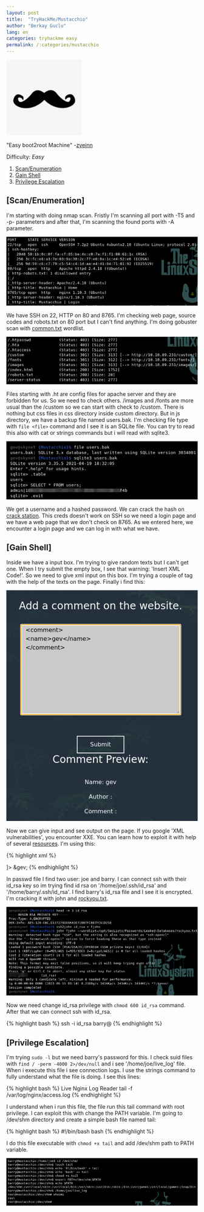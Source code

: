 ```yaml
---
layout: post
title:  "TryHackMe/Mustacchio"
author: "Berkay Guclu"
lang: en
categories: tryhackme easy
permalink: /:categories/mustacchio
---
```

[<img src="/assets/images/tryhackme/mustac.png" height=199>](https://tryhackme.com/room/mustacchio)

"Easy boot2root Machine" -[zyeinn](https://tryhackme.com/p/zyeinn)

Difficulty: *Easy*


1. [Scan/Enumeration](#scan/enumeration)
2. [Gain Shell](#gain-shell)
3. [Privilege Escalation](#privilege-escalation)


## [Scan/Enumeration]

I'm starting with doing nmap scan. Fristly I'm scanning all port with -T5 and -p- parameters and after that, I'm scanning the found ports with -A parameter.

![mustac-1](/assets/images/tryhackme/mustac-1.png)

We have SSH on 22, HTTP on 80 and 8765. I'm checking web page, source codes and robots.txt on 80 port but I can't find anything. I'm doing gobuster scan with [common.txt](https://github.com/danielmiessler/SecLists/blob/master/Discovery/Web-Content/common.txt) wordlist.

![mustac-2](/assets/images/tryhackme/mustac-2.png)

Files starting with .ht are config files for apache server and they are forbidden for us. So we need to check others. /images and /fonts are more usual than the /custom so we can start with check to /custom. There is nothing but css files in css directory inside custom directory. But in js directory, we have a backup file named users.bak. I'm checking file type with `file <file>` command and I see it is an SQLite file. You can try to read this also with cat or strings commands but i will read with sqlite3.

![mustac-3](/assets/images/tryhackme/mustac-3.png)

We get a username and a hashed password. We can crack the hash on [crack station](https://crackstation.net/). This creds doesn't work on SSH so we need a login page and we have a web page that we don't check on 8765. As we entered here, we encounter a login page and we can log in with what we have.

## [Gain Shell]

Inside we have a input box. I'm trying to give random texts but I can't get one. When I try submit the empty box, I see that warning: 'Insert XML Code!'. So we need to give xml input on this box. I'm trying a couple of tag with the help of the texts on the page. Finally i find this:

![mustac-4](/assets/images/tryhackme/mustac-4.png)

Now we can give input and see output on the page. If you google 'XML vulnerabilities', you encounter XXE. You can learn how to exploit it with help of several [resources](https://portswigger.net/web-security/xxe). I'm using this:

{% highlight xml %}
<!DOCTYPE foo [ <!ELEMENT foo ANY > <!ENTITY gev SYSTEM  "file:///etc/passwd" >]>
<comment>
<name>&gev;</name>
</comment>
{% endhighlight %}

In passwd file I find two user: joe and barry. I can connect ssh with their id_rsa key so im trying find id rsa on '/home/joe/.ssh/id_rsa' and '/home/barry/.ssh/id_rsa'. I find barry's id_rsa file and I see it is encrypted. I'm cracking it with john and [rockyou.txt](https://github.com/danielmiessler/SecLists/blob/master/Passwords/Leaked-Databases/rockyou.txt.tar.gz).

![mustac-5](/assets/images/tryhackme/mustac-5.png)

Now we need change id_rsa privilege with `chmod 600 id_rsa` command. After that we can connect ssh with id_rsa.

{% highlight bash %}
ssh -i id_rsa barry@<ip>
{% endhighlight %}

## [Privilege Escalation]

I'm trying `sudo -l` but we need barry's password for this. I check suid files with `find / -perm -4000 2>/dev/null` and i see '/home/joe/live_log' file. When i execute this file i see connection logs. I use the strings command to fully understand what the file is doing. I see this lines:

{% highlight bash %}
Live Nginx Log Reader
tail -f /var/log/nginx/access.log
{% endhighlight %}

I understand when i run this file, the file run this tail command with root privilege. I can exploit this with change the PATH variable. I'm going to /dev/shm directory and create a simple bash file named tail:

{% highlight bash %}
#!/bin/bash
bash
{% endhighlight %}

I do this file executable with `chmod +x tail` and add /dev/shm path to PATH variable.

![mustac-6](/assets/images/tryhackme/mustac-6.png)

